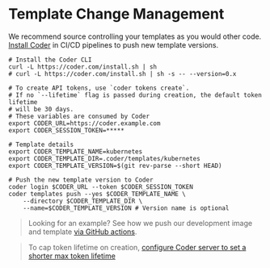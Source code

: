 # Template Change Management

We recommend source controlling your templates as you would other code. [Install Coder](../install/) in CI/CD pipelines to push new template versions.

```console
# Install the Coder CLI
curl -L https://coder.com/install.sh | sh
# curl -L https://coder.com/install.sh | sh -s -- --version=0.x

# To create API tokens, use `coder tokens create`.
# If no `--lifetime` flag is passed during creation, the default token lifetime
# will be 30 days.
# These variables are consumed by Coder
export CODER_URL=https://coder.example.com
export CODER_SESSION_TOKEN=*****

# Template details
export CODER_TEMPLATE_NAME=kubernetes
export CODER_TEMPLATE_DIR=.coder/templates/kubernetes
export CODER_TEMPLATE_VERSION=$(git rev-parse --short HEAD)

# Push the new template version to Coder
coder login $CODER_URL --token $CODER_SESSION_TOKEN
coder templates push --yes $CODER_TEMPLATE_NAME \
    --directory $CODER_TEMPLATE_DIR \
    --name=$CODER_TEMPLATE_VERSION # Version name is optional
```

> Looking for an example? See how we push our development image
> and template [via GitHub actions](https://github.com/coder/coder/blob/main/.github/workflows/dogfood.yaml).

> To cap token lifetime on creation, [configure Coder server to set a shorter max token lifetime](../cli/server.md#--max-token-lifetime)
